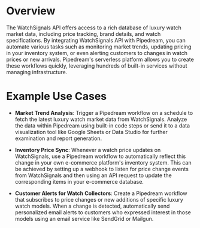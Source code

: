 # Overview

The WatchSignals API offers access to a rich database of luxury watch market data, including price tracking, brand details, and watch specifications. By integrating WatchSignals API with Pipedream, you can automate various tasks such as monitoring market trends, updating pricing in your inventory system, or even alerting customers to changes in watch prices or new arrivals. Pipedream's serverless platform allows you to create these workflows quickly, leveraging hundreds of built-in services without managing infrastructure.

# Example Use Cases

- **Market Trend Analysis**: Trigger a Pipedream workflow on a schedule to fetch the latest luxury watch market data from WatchSignals. Analyze the data within Pipedream using built-in code steps or send it to a data visualization tool like Google Sheets or Data Studio for further examination and report generation.

- **Inventory Price Sync**: Whenever a watch price updates on WatchSignals, use a Pipedream workflow to automatically reflect this change in your own e-commerce platform's inventory system. This can be achieved by setting up a webhook to listen for price change events from WatchSignals and then using an API request to update the corresponding items in your e-commerce database.

- **Customer Alerts for Watch Collectors**: Create a Pipedream workflow that subscribes to price changes or new additions of specific luxury watch models. When a change is detected, automatically send personalized email alerts to customers who expressed interest in those models using an email service like SendGrid or Mailgun.
